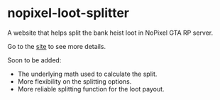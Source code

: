 # nopixel-loot-splitter

A website that helps split the bank heist loot in NoPixel GTA RP server.

Go to the [site](https://switchdv.github.io/nopixel-loot-splitter) to see more details.

Soon to be added:

- The underlying math used to calculate the split.
- More flexibility on the splitting options.
- More reliable splitting function for the loot payout.
